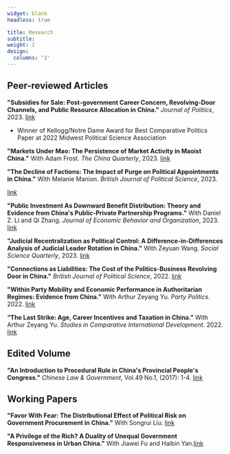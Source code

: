 ```yaml
---
widget: blank
headless: true

title: Research
subtitle:
weight: 2
design:
  columns: '2'
---
```


## Peer-reviewed Articles

**"Subsidies for Sale: Post-government Career Concern, Revolving-Door Channels, and Public Resource Allocation in China."** *Journal of Politics*, 2023. [link](https://www.journals.uchicago.edu/doi/abs/10.1086/727604?journalCode=jop)
- Winner of Kellogg/Notre Dame Award for Best Comparative Politics Paper at 2022 Midwest Political Science Association

**"Markets Under Mao: The Persistence of Market Activity in Maoist China."** With Adam Frost. *The China Quarterly*, 2023. [link](https://www.cambridge.org/core/services/aop-cambridge-core/content/view/FCED40169CCA6DEEF21B48012BC4D38C/S0305741023001133a.pdf/markets_under_mao_measuring_underground_activity_in_the_early_prc.pdf)

**"The Decline of Factions: The Impact of Purge on Political Appointments in China."** With Melanie Manion. *British Journal of Political Science*, 2023.

[link](https://www.cambridge.org/core/services/aop-cambridge-core/content/view/F7DE172435D36DABBA3B51A26BC692EA/S000712342200062Xa.pdf/the-decline-of-factions-the-impact-of-a-broad-purge-on-political-decision-making-in-china.pdf)

**"Public Investment As Downward Benefit Distribution: Theory and Evidence from China's Public-Private Partnership Programs."** With Daniel Z. Li and Qi Zhang. *Journal of Economic Behavior and Organization*, 2023. [link](https://www.sciencedirect.com/science/article/pii/S0167268123000987?utm_campaign=STMJ_AUTH_SERV_PUBLISHED&utm_medium=email&utm_acid=248459168&SIS_ID=&dgcid=STMJ_AUTH_SERV_PUBLISHED&CMX_ID=&utm_in=DM368176&utm_source=AC_)

**"Judicial Recentralization as Political Control:
A Difference-in-Differences Analysis of Judicial Leader Rotation in China."** With Zeyuan Wang. *Social Science Quarterly*, 2023. [link](https://onlinelibrary.wiley.com/doi/abs/10.1111/ssqu.13289)

**"Connections as Liabilities: The Cost of the Politics-Business Revolving Door in China."** *British Journal of Political Science*, 2022. [link](https://www.cambridge.org/core/journals/british-journal-of-political-science/article/connections-as-liabilities-the-cost-of-the-politicsbusiness-revolving-door-in-china/3E0CA07D3A4DF1369A1D00078492ABE3)

**"Within Party Mobility and Economic Performance in Authoritarian Regimes: Evidence from China."** With Arthur Zeyang Yu. *Party Politics*. 2022. [link](https://journals.sagepub.com/doi/abs/10.1177/13540688221122345)

**“The Last Strike: Age, Career Incentives and Taxation in China.”** With Arthur Zeyang Yu. *Studies in Comparative International Development*. 2022. [link](https://link.springer.com/article/10.1007/s12116-022-09356-x)
 
## Edited Volume

**"An Introduction to Procedural Rule in China's Provincial People's Congress."** *Chinese Law \& Government*,  Vol.49 No.1, (2017): 1-4. [link](http://www.tandfonline.com/doi/full/10.1080/00094609.2017.1251771)

## Working Papers

**"Favor With Fear: The Distributional Effect of Political Risk on Government Procurement in China."** With Songrui Liu. [link](https://papers.ssrn.com/sol3/papers.cfm?abstract_id=4338925)

**"A Privilege of the Rich? A Duality of Unequal Government Responsiveness in Urban China."** With Jiawei Fu and Haibin Yan.[link](https://papers.ssrn.com/sol3/papers.cfm?abstract_id=4253200)







